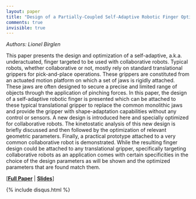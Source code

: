 ```yaml
---
layout: paper
title: "Design of a Partially-Coupled Self-Adaptive Robotic Finger Optimized for Collaborative Robots"
comments: true
invisible: true
---
```


<p class="text-left"><i>Authors: Lionel Birglen</i></p>

This paper presents the design and optimization of a self-adaptive, a.k.a. underactuated, finger targeted to be used with collaborative robots. Typical robots, whether collaborative or not, mostly rely on standard translational grippers for pick-and-place operations. These grippers are constituted from an actuated motion platform on which a set of jaws is rigidly attached. These jaws are often designed to secure a precise and limited range of objects through the application of pinching forces. In this paper, the design of a self-adaptive robotic finger is presented which can be attached to these typical translational gripper to replace the common monolithic jaws and provide the gripper with shape-adaptation capabilities without any control or sensors. A new design is introduced here and specially optimized for collaborative robots. The kinetostatic analysis of this new design is briefly discussed and then followed by the optimization of relevant geometric parameters. Finally, a practical prototype attached to a very common collaborative robot is demonstrated. While the resulting finger design could be attached to any translational gripper, specifically targeting collaborative robots as an application comes with certain specificities in the choice of the design parameters as will be shown and the optimized parameters that are found match them.

[<b><a href="/static/papers/18.pdf">Full Paper</a></b> \| <b><a href="/static/slides/18.mp4">Slides</a></b>]

{% include disqus.html %}